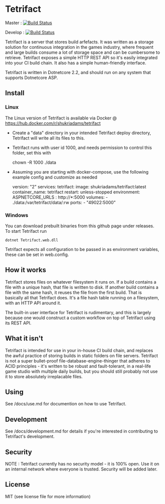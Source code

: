 # Tetrifact

Master : 
[![Build Status](https://travis-ci.org/shukriadams/tetrifact.svg?branch=master)](https://travis-ci.org/shukriadams/tetrifact)

Develop :
[![Build Status](https://travis-ci.org/shukriadams/tetrifact.svg?branch=develop)](https://travis-ci.org/shukriadams/tetrifact)

Tetrifact is a server that stores build arfefacts. It was written as a storage solution for continuous integration in the games industry, where frequent and large builds consume a lot of storage space and can be cumbersome to retrieve. Tetrifact exposes a simple HTTP REST API so it's easily integrated into your CI build chain. It also has a simple human-friendly interface.

Tetrifact is written in Dotnetcore 2.2, and should run on any system that supports Dotnetcore ASP. 

## Install

### Linux

The Linux version of Tetrifact is available via Docker @ https://hub.docker.com/r/shukriadams/tetrifact 

- Create a "data" directory in your intended Tetrifact deploy directory, Tetrifact will write all its files to this. 
- Tetrifact runs with user id 1000, and needs permission to control this folder, set this with

    chown -R 1000 ./data

- Assuming you are starting with docker-compose, use the following example config and customize as needed

    version: "2"
    services:
    tetrifact:
        image: shukriadams/tetrifact:latest
        container_name: tetrifact
        restart: unless-stopped
        environment:
          ASPNETCORE_URLS : http://*:5000
        volumes:
          - ./data:/var/tetrifact/data/:rw
        ports:
        - "49022:5000"

### Windows

You can download prebuilt binaries from this github page under releases. To start Tetrifact run

    dotnet Tetrifact.web.dll

Tetrifact expects all configuration to be passed in as environment variables, these can be set in web.config.

## How it works

Tetrifact stores files on whatever filesystem it runs on. If a build contains a file with a unique hash, that file is written to disk. If another build contains a file with the same hash, it reuses the file from the first build. That is basically all that Tetrifact does. It's a file hash table running on a filesystem, with an HTTP API around it.

The built-in user interface for Tetrifact is rudimentary, and this is largely because one would construct a custom workflow on top of Tetrifact using its REST API. 

## What it isn't

Tetrifact is intended for use in your in-house CI build chain, and replaces the awful practice of storing builds in static folders on file servers. Tetrifact is not a super bullet-proof file-database-engine-thinger that adheres to ACID principles - it's written to be robust and fault-tolerant, in a real-life game studio with multiple daily builds, but you should still probably not use it to store absolutely irreplacable files. 

## Using

See /docs/use.md for documention on how to use Tetrifact.

## Development

See /docs/development.md for details if you're interested in contributing to Tetrifact's development.

## Security

NOTE : Tetrifact currently has no security model - it is 100% open. Use it on an internal network where everyone is trusted. Security will be added later.

## License

MIT (see license file for more information)
